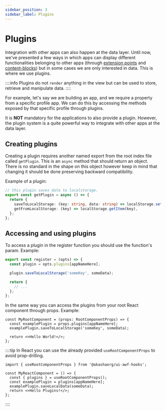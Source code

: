 ```yaml
---
sidebar_position: 3
sidebar_label: Plugins
---
```


# Plugins

Integration with other apps can also happen at the data layer. Until now, we've presented a few ways in which apps can display different functionalities belonging to other apps (through [extension points](./extensions) and [content-blocks](./content-blocks)) but in some cases we are only interested in data. This is where we use plugins.

::::info
Plugins do not `render` anything in the view but can be used to store, retrieve and manipulate data.
::::

For example, let's say we are building an app, and we require a property from a specific profile app. We can do this by accessing the methods exposed by that specific profile through plugins.

It is **NOT** mandatory for the applications to also provide a plugin. However, the plugin system is a quite powerful way to integrate with other apps at the data layer.

## Creating plugins

Creating a plugin requires another named export from the root index file called `getPlugin`. This is an `async` method that should return an object. There is no standard in the shape on this object however keep in mind that changing it should be done preserving backward compatibility.

Example of a plugin:

```ts
// this plugin saves data to localstorage.
export const getPlugin = async () => {
  return {
    saveToLocalStorage: (key: string, data: string) => localStorage.setItem(key, data),
    getFromLocalStorage: (key) => localStorage.getItem(key),
  };
};
```

## Accessing and using plugins

To access a plugin in the register function you should use the function's param. Example:

```ts
export const register = (opts) => {
  const plugin = opts.plugins[appNameHere];

  plugin.saveToLocalStorage('someKey', someData);

  return {
    // ...
  };
};
```

In the same way you can access the plugins from your root React component through props.
Example:

```tsx
const MyRootComponent = (props: RootComponentProps) => {
  const examplePlugin = props.plugins[appNameHere];
  examplePlugin.saveToLocalStorage('someKey', someData);

  return <>Hello World!</>;
};
```

::::tip
In React you can use the already provided `useRootComponentProps` to avoid prop-drilling.

```tsx
import { useRootComponentProps } from '@akashaorg/ui-awf-hooks';

const MyReactComponent = () => {
  const { plugins } = useRootComponentProps();
  const examplePlugin = plugins[appNameHere];
  examplePlugin.saveLocalData(someData);
  return <>Hello Plugins!</>;
};
```
::::